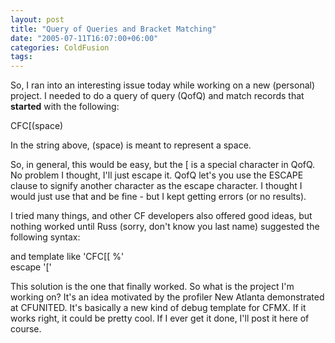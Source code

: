 ```yaml
---
layout: post
title: "Query of Queries and Bracket Matching"
date: "2005-07-11T16:07:00+06:00"
categories: ColdFusion 
tags: 
---
```


So, I ran into an interesting issue today while working on a new (personal) project. I needed to do a query of query (QofQ) and match records that <b>started</b> with the following:

CFC[(space)

In the string above, (space) is meant to represent a space.

So, in general, this would be easy, but the [ is a special character in QofQ. No problem I thought, I'll just escape it. QofQ let's you use the ESCAPE clause to signify another character as the escape character. I thought I would just use that and be fine - but I kept getting errors (or no results).

I tried many things, and other CF developers also offered good ideas, but nothing worked until Russ (sorry, don't know you last name) suggested the following syntax:

<div class="code">and template like 'CFC[[ %'<br>
escape '['</div>

This solution is the one that finally worked. So what is the project I'm working on? It's an idea motivated by the profiler New Atlanta demonstrated at CFUNITED. It's basically a new kind of debug template for CFMX. If it works right, it could be pretty cool. If I ever get it done, I'll post it here of course.